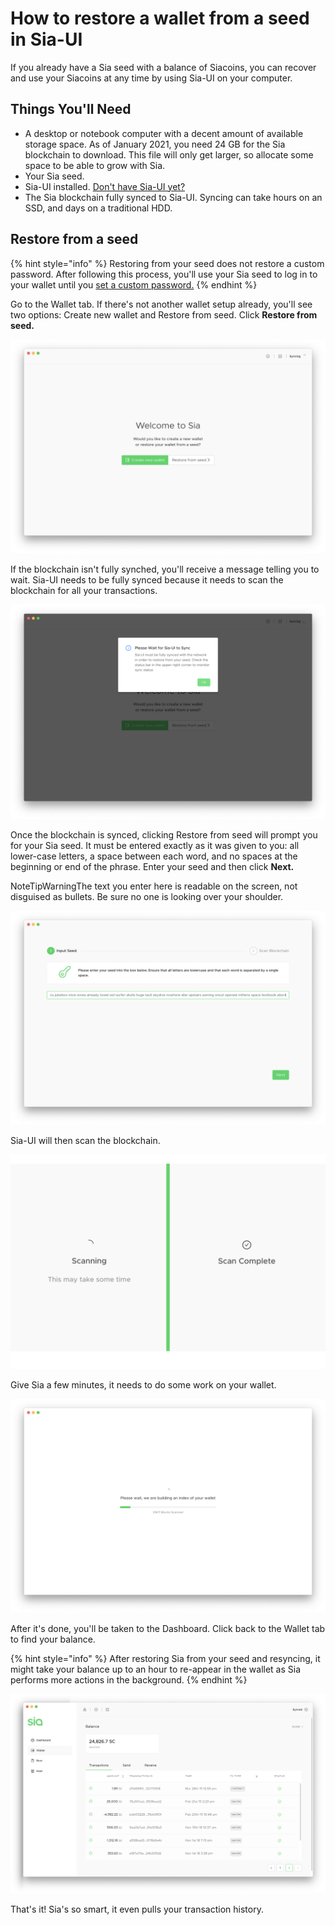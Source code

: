 # How to restore a wallet from a seed in Sia-UI

If you already have a Sia seed with a balance of Siacoins, you can recover and use your Siacoins at any time by using Sia-UI on your computer.

## Things You'll Need

* A desktop or notebook computer with a decent amount of available storage space. As of January 2021, you need 24 GB for the Sia blockchain to download. This file will only get larger, so allocate some space to be able to grow with Sia.
* Your Sia seed.
* Sia-UI installed. [Don't have Sia-UI yet?](http://sia.tech/get-started)
* The Sia blockchain fully synced to Sia-UI. Syncing can take hours on an SSD, and days on a traditional HDD.

## Restore from a seed

{% hint style="info" %}
Restoring from your seed does not restore a custom password. After following this process, you'll use your Sia seed to log in to your wallet until you [set a custom password.](../how-do-i-change-my-sia-wallet-password.md)
{% endhint %}

Go to the Wallet tab. If there's not another wallet setup already, you'll see two options: Create new wallet and Restore from seed. Click **Restore from seed.**

![](../../.gitbook/assets/restore-1%20%282%29%20%282%29%20%282%29.png)

If the blockchain isn't fully synched, you'll receive a message telling you to wait. Sia-UI needs to be fully synced because it needs to scan the blockchain for all your transactions.

![](../../.gitbook/assets/restore-2.png)

Once the blockchain is synced, clicking Restore from seed will prompt you for your Sia seed. It must be entered exactly as it was given to you: all lower-case letters, a space between each word, and no spaces at the beginning or end of the phrase. Enter your seed and then click **Next.**

NoteTipWarningThe text you enter here is readable on the screen, not disguised as bullets. Be sure no one is looking over your shoulder.

![](../../.gitbook/assets/restore-3.png)

Sia-UI will then scan the blockchain.

![](../../.gitbook/assets/restore-4.png)

Give Sia a few minutes, it needs to do some work on your wallet.

![](../../.gitbook/assets/restore-5.png)

After it's done, you'll be taken to the Dashboard. Click back to the Wallet tab to find your balance.

{% hint style="info" %}
After restoring Sia from your seed and resyncing, it might take your balance up to an hour to re-appear in the wallet as Sia performs more actions in the background.
{% endhint %}

![](../../.gitbook/assets/send-1.png)

That's it! Sia's so smart, it even pulls your transaction history.

